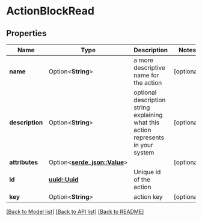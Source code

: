 # ActionBlockRead

## Properties

Name | Type | Description | Notes
------------ | ------------- | ------------- | -------------
**name** | Option<**String**> | a more descriptive name for the action | [optional]
**description** | Option<**String**> | optional description string explaining what this action represents in your system | [optional]
**attributes** | Option<[**serde_json::Value**](.md)> |  | [optional]
**id** | [**uuid::Uuid**](uuid::Uuid.md) | Unique id of the action | 
**key** | Option<**String**> | action key | [optional]

[[Back to Model list]](../README.md#documentation-for-models) [[Back to API list]](../README.md#documentation-for-api-endpoints) [[Back to README]](../README.md)


